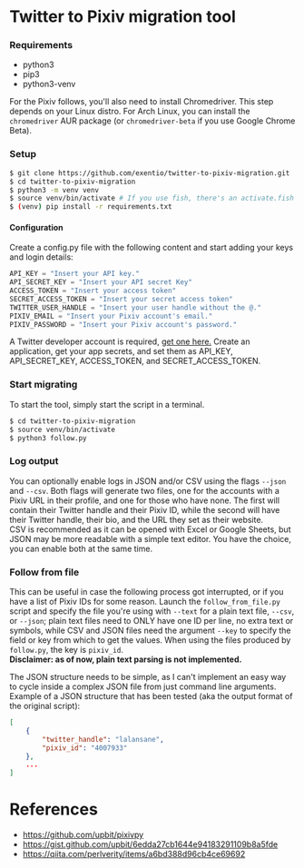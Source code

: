 # Twitter to Pixiv migration tool

### Requirements
* python3
* pip3
* python3-venv

For the Pixiv follows, you'll also need to install Chromedriver. This step
depends on your Linux distro. For Arch Linux, you can install the `chromedriver`
AUR package (or `chromedriver-beta` if you use Google Chrome Beta).

### Setup
```bash
$ git clone https://github.com/exentio/twitter-to-pixiv-migration.git
$ cd twitter-to-pixiv-migration
$ python3 -m venv venv
$ source venv/bin/activate # If you use fish, there's an activate.fish file too
$ (venv) pip install -r requirements.txt
```

#### Configuration
Create a config.py file with the following content and start adding your
keys and login details:

```python
API_KEY = "Insert your API key."
API_SECRET_KEY = "Insert your API secret Key"
ACCESS_TOKEN = "Insert your access token"
SECRET_ACCESS_TOKEN = "Insert your secret access token"
TWITTER_USER_HANDLE = "Insert your user handle without the @."
PIXIV_EMAIL = "Insert your Pixiv account's email."
PIXIV_PASSWORD = "Insert your Pixiv account's password."

```

A Twitter developer account is required, [get one here.](https://developer.twitter.com/en/portal/petition/essential/basic-info)
Create an application, get your app secrets, and set them as API_KEY,
API_SECRET_KEY, ACCESS_TOKEN, and SECRET_ACCESS_TOKEN.  

### Start migrating
To start the tool, simply start the script in a terminal.

```bash
$ cd twitter-to-pixiv-migration
$ source venv/bin/activate
$ python3 follow.py
```

### Log output
You can optionally enable logs in JSON and/or CSV using the flags `--json` and
`--csv`. Both flags will generate two files, one for the accounts with a Pixiv
URL in their profile, and one for those who have none. The first will contain
their Twitter handle and their Pixiv ID, while the second will have their
Twitter handle, their bio, and the URL they set as their website.  
CSV is recommended as it can be opened with Excel or Google Sheets, but JSON
may be more readable with a simple text editor. You have the choice, you can
enable both at the same time.  

### Follow from file
This can be useful in case the following process got interrupted, or if you
have a list of Pixiv IDs for some reason. Launch the `follow_from_file.py`
script and specify the file you're using with `--text` for a plain text file,
 `--csv`, or `--json`; plain text files need to ONLY have one ID per line, no
extra text or symbols, while CSV and JSON files need the argument `--key` to
specify the field or key from which to get the values. When using the files
produced by `follow.py`, the key is `pixiv_id`.  
**Disclaimer: as of now, plain text parsing is not implemented.**

The JSON structure needs to be simple, as I can't implement an easy way to
cycle inside a complex JSON file from just command line arguments.  
Example of a JSON structure that has been tested (aka the output format of the
original script):
```json
[
    {
        "twitter_handle": "lalansane",
        "pixiv_id": "4007933"
    },
    ...
]
```

# References
* https://github.com/upbit/pixivpy
* https://gist.github.com/upbit/6edda27cb1644e94183291109b8a5fde
* https://qiita.com/perlverity/items/a6bd388d96cb4ce69692
